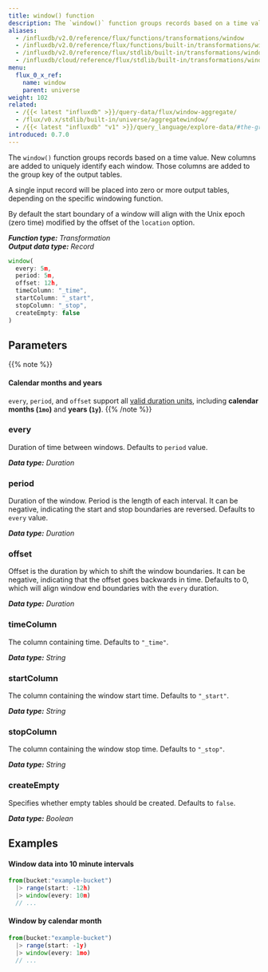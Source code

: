 ```yaml
---
title: window() function
description: The `window()` function groups records based on a time value.
aliases:
  - /influxdb/v2.0/reference/flux/functions/transformations/window
  - /influxdb/v2.0/reference/flux/functions/built-in/transformations/window/
  - /influxdb/v2.0/reference/flux/stdlib/built-in/transformations/window/
  - /influxdb/cloud/reference/flux/stdlib/built-in/transformations/window/
menu:
  flux_0_x_ref:
    name: window
    parent: universe
weight: 102
related:
  - /{{< latest "influxdb" >}}/query-data/flux/window-aggregate/
  - /flux/v0.x/stdlib/built-in/universe/aggregatewindow/
  - /{{< latest "influxdb" "v1" >}}/query_language/explore-data/#the-group-by-clause, InfluxQL – GROUP BY time()
introduced: 0.7.0
---
```


The `window()` function groups records based on a time value.
New columns are added to uniquely identify each window.
Those columns are added to the group key of the output tables.

A single input record will be placed into zero or more output tables, depending on the specific windowing function.

By default the start boundary of a window will align with the Unix epoch (zero time)
modified by the offset of the `location` option.

_**Function type:** Transformation_  
_**Output data type:** Record_

```js
window(
  every: 5m,
  period: 5m,
  offset: 12h,
  timeColumn: "_time",
  startColumn: "_start",
  stopColumn: "_stop",
  createEmpty: false
)
```

## Parameters

{{% note %}}
#### Calendar months and years
`every`, `period`, and `offset` support all [valid duration units](/influxdb/v2.0/reference/flux/language/types/#duration-types),
including **calendar months (`1mo`)** and **years (`1y`)**.
{{% /note %}}

### every
Duration of time between windows.
Defaults to `period` value.

_**Data type:** Duration_

### period
Duration of the window.
Period is the length of each interval.
It can be negative, indicating the start and stop boundaries are reversed.
Defaults to `every` value.

_**Data type:** Duration_

### offset
Offset is the duration by which to shift the window boundaries.
It can be negative, indicating that the offset goes backwards in time.
Defaults to 0, which will align window end boundaries with the `every` duration.

_**Data type:** Duration_

### timeColumn
The column containing time.
Defaults to `"_time"`.

_**Data type:** String_

### startColumn
The column containing the window start time.
Defaults to `"_start"`.

_**Data type:** String_

### stopColumn
The column containing the window stop time.
Defaults to `"_stop"`.

_**Data type:** String_

### createEmpty
Specifies whether empty tables should be created.
Defaults to `false`.

_**Data type:** Boolean_

## Examples

#### Window data into 10 minute intervals
```js
from(bucket:"example-bucket")
  |> range(start: -12h)
  |> window(every: 10m)
  // ...
```

#### Window by calendar month
```js
from(bucket:"example-bucket")
  |> range(start: -1y)
  |> window(every: 1mo)
  // ...
```
